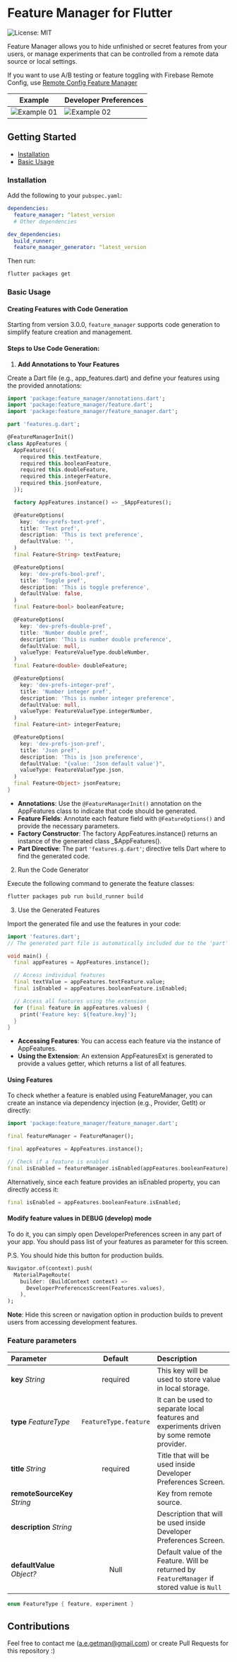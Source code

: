 # Feature Manager for Flutter

![License: MIT](https://img.shields.io/badge/Licence-MIT-success.svg)

Feature Manager allows you to hide unfinished or secret features from your users, or manage experiments that can be controlled from a remote data source or local settings.

If you want to use A/B testing or feature toggling with Firebase Remote Config, use [Remote Config Feature Manager](https://pub.dev/packages/remote_config_feature_manager)

| Example                                   | Developer Preferences                     |
| ----------------------------------------- | ----------------------------------------- |
| ![Example 01](/doc/feature-manager-1.png) | ![Example 02](/doc/feature-manager-2.png) |

## Getting Started

- [Installation](#installation)
- [Basic Usage](#basic-usage)

### Installation

Add the following to your `pubspec.yaml`:

```yaml
dependencies:
  feature_manager: ^latest_version
  # Other dependencies

dev_dependencies:
  build_runner:
  feature_manager_generator: ^latest_version
```

Then run:

```bash
flutter packages get
```

### Basic Usage

#### Creating Features with Code Generation

Starting from version 3.0.0, `feature_manager` supports code generation to simplify feature creation and management.

#### Steps to Use Code Generation:

1. **Add Annotations to Your Features**

Create a Dart file (e.g., app_features.dart) and define your features using the provided annotations:

```dart
import 'package:feature_manager/annotations.dart';
import 'package:feature_manager/feature.dart';
import 'package:feature_manager/feature_manager.dart';

part 'features.g.dart';

@FeatureManagerInit()
class AppFeatures {
  AppFeatures({
    required this.textFeature,
    required this.booleanFeature,
    required this.doubleFeature,
    required this.integerFeature,
    required this.jsonFeature,
  });

  factory AppFeatures.instance() => _$AppFeatures();

  @FeatureOptions(
    key: 'dev-prefs-text-pref',
    title: 'Text pref',
    description: 'This is text preference',
    defaultValue: '',
  )
  final Feature<String> textFeature;

  @FeatureOptions(
    key: 'dev-prefs-bool-pref',
    title: 'Toggle pref',
    description: 'This is toggle preference',
    defaultValue: false,
  )
  final Feature<bool> booleanFeature;

  @FeatureOptions(
    key: 'dev-prefs-double-pref',
    title: 'Number double pref',
    description: 'This is number double preference',
    defaultValue: null,
    valueType: FeatureValueType.doubleNumber,
  )
  final Feature<double> doubleFeature;

  @FeatureOptions(
    key: 'dev-prefs-integer-pref',
    title: 'Number integer pref',
    description: 'This is number integer preference',
    defaultValue: null,
    valueType: FeatureValueType.integerNumber,
  )
  final Feature<int> integerFeature;

  @FeatureOptions(
    key: 'dev-prefs-json-pref',
    title: 'Json pref',
    description: 'This is json preference',
    defaultValue: "{value: 'Json default value'}",
    valueType: FeatureValueType.json,
  )
  final Feature<Object> jsonFeature;
}
```

- **Annotations**: Use the `@FeatureManagerInit()` annotation on the AppFeatures class to indicate that code should be generated.
- **Feature Fields**: Annotate each feature field with `@FeatureOptions()` and provide the necessary parameters.
- **Factory Constructor**: The factory AppFeatures.instance() returns an instance of the generated class \_$AppFeatures().
- **Part Directive**: The part `'features.g.dart'`; directive tells Dart where to find the generated code.

2. Run the Code Generator

Execute the following command to generate the feature classes:

```dart
flutter packages pub run build_runner build
```

3. Use the Generated Features

Import the generated file and use the features in your code:

```dart
import 'features.dart';
// The generated part file is automatically included due to the 'part' directive.

void main() {
  final appFeatures = AppFeatures.instance();

  // Access individual features
  final textValue = appFeatures.textFeature.value;
  final isEnabled = appFeatures.booleanFeature.isEnabled;

  // Access all features using the extension
  for (final feature in appFeatures.values) {
    print('Feature key: ${feature.key}');
  }
}
```

- **Accessing Features**: You can access each feature via the instance of AppFeatures.
- **Using the Extension**: An extension AppFeaturesExt is generated to provide a values getter, which returns a list of all features.

#### Using Features

To check whether a feature is enabled using FeatureManager, you can create an instance via dependency injection (e.g., Provider, GetIt) or directly:

```dart
import 'package:feature_manager/feature_manager.dart';

final featureManager = FeatureManager();

final appFeatures = AppFeatures.instance();

// Check if a feature is enabled
final isEnabled = featureManager.isEnabled(appFeatures.booleanFeature);
```

Alternatively, since each feature provides an isEnabled property, you can directly access it:

```dart
final isEnabled = appFeatures.booleanFeature.isEnabled;
```

#### Modify feature values in DEBUG (develop) mode

To do it, you can simply open DeveloperPreferences screen in any part of your app.
You should pass list of your features as parameter for this screen.

P.S. You should hide this button for production builds.

```dart
Navigator.of(context).push(
  MaterialPageRoute(
    builder: (BuildContext context) =>
      DeveloperPreferencesScreen(Features.values),
    ),
);
```

**Note**: Hide this screen or navigation option in production builds to prevent users from accessing development features.

### Feature parameters

| Parameter                        |        Default        | Description                                                                                  |
| :------------------------------- | :-------------------: | :------------------------------------------------------------------------------------------- |
| **key** _String_                 |       required        | This key will be used to store value in local storage.                                       |
| **type** _FeatureType_           | `FeatureType.feature` | It can be used to separate local features and experiments driven by some remote provider.    |
| **title** _String_               |       required        | Title that will be used inside Developer Preferences Screen.                                 |
| **remoteSourceKey** _String_     |                       | Key from remote source.                                                                      |
| **description** _String_         |                       | Description that will be used inside Developer Preferences Screen.                           |
| **defaultValue** _Object?_       |         Null          | Default value of the Feature. Will be returned by `FeatureManager` if stored value is `Null` |

```dart
enum FeatureType { feature, experiment }
```

## Contributions

Feel free to contact me (a.e.getman@gmail.com) or create Pull Requests for this repository :)
